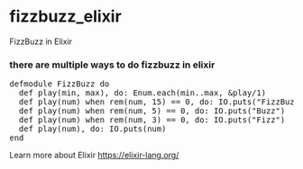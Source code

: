 # fizzbuzz_elixir
FizzBuzz in Elixir
### there are multiple ways to do fizzbuzz in elixir
<pre>
defmodule FizzBuzz do
  def play(min, max), do: Enum.each(min..max, &play/1)
  def play(num) when rem(num, 15) == 0, do: IO.puts("FizzBuzz")
  def play(num) when rem(num, 5) == 0, do: IO.puts("Buzz")
  def play(num) when rem(num, 3) == 0, do: IO.puts("Fizz")
  def play(num), do: IO.puts(num)
end
</pre>

Learn more about Elixir https://elixir-lang.org/
